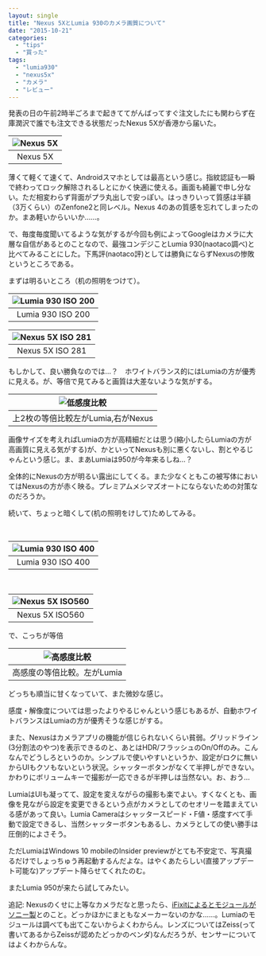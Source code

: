 ```yaml
---
layout: single
title: "Nexus 5XとLumia 930のカメラ画質について"
date: "2015-10-21"
categories: 
  - "tips"
  - "買った"
tags: 
  - "lumia930"
  - "nexus5x"
  - "カメラ"
  - "レビュー"
---
```


発表の日の午前2時半ごろまで起きててがんばってすぐ注文したにも関わらず在庫潤沢で誰でも注文できる状態だったNexus 5Xが香港から届いた。

| ![Nexus 5X](https://blog.naotaco.com/assets/images/posts/2015/10/WP_20151021_20_10_17_Pro__highres-400x300.jpg) |
|:--:|
|  Nexus 5X |

薄くて軽くて速くて、Androidスマホとしては最高という感じ。指紋認証も一瞬で終わってロック解除されるしとにかく快適に使える。画面も綺麗で申し分ない。ただ相変わらず背面がプラ丸出しで安っぽい。はっきりいって質感は半額（3万くらい）のZenfone2と同レベル。Nexus 4のあの質感を忘れてしまったのか。まあ軽いからいいか……。

で、毎度毎度聞いてるような気がするが今回も例によってGoogleはカメラに大層な自信があるとのことなので、最強コンデジことLumia 930(naotaco調べ)と比べてみることにした。下馬評(naotaco評)としては勝負にならずNexusの惨敗というところである。

まずは明るいところ（机の照明をつけて）。

| ![Lumia 930 ISO 200](https://blog.naotaco.com/assets/images/posts/2015/10/WP_20151022_00_02_18_Pro__highres-400x300.jpg) |
|:--:|
|  Lumia 930 ISO 200 |

| ![Nexus 5X ISO 281](https://blog.naotaco.com/assets/images/posts/2015/10/IMG_20151022_000031-400x300.jpg) |
|:--:|
|  Nexus 5X ISO 281 |

もしかして、良い勝負なのでは…？　ホワイトバランス的にはLumiaの方が優秀に見える。が、等倍で見てみると画質は大差ないような気がする。

| ![低感度比較](https://blog.naotaco.com/assets/images/posts/2015/10/lumia-nexus-iso200-400x232.jpg) |
|:--:|
|  上2枚の等倍比較左がLumia,右がNexus |

画像サイズを考えればLumiaの方が高精細だとは思う(縮小したらLumiaの方が高画質に見える気がする)が、かといってNexusも別に悪くないし、割とやるじゃんという感じ。ま、まあLumiaは950が今年来るしね…？

全体的にNexusの方が明るい露出にしてくる。また少なくともこの被写体においてはNexusの方が赤く映る。プレミアムメシマズオートにならないための対策なのだろうか。

続いて、ちょっと暗くして(机の照明をけして)ためしてみる。

 

| ![Lumia 930 ISO 400](https://blog.naotaco.com/assets/images/posts/2015/10/WP_20151022_00_01_21_Pro__highres-400x300.jpg) |
|:--:|
|  Lumia 930 ISO 400 |

 

| ![Nexus 5X ISO560](https://blog.naotaco.com/assets/images/posts/2015/10/IMG_20151022_000045-400x300.jpg) |
|:--:|
|  Nexus 5X ISO560 |

で、こっちが等倍

| ![高感度比較](https://blog.naotaco.com/assets/images/posts/2015/10/lumia-nexus-iso800-400x233.jpg) |
|:--:|
|  高感度の等倍比較。左がLumia |

どっちも順当に甘くなっていて、また微妙な感じ。

感度・解像度については思ったよりやるじゃんという感じもあるが、自動ホワイトバランスはLumiaの方が優秀そうな感じがする。

また、Nexusはカメラアプリの機能が信じられないくらい貧弱。グリッドライン(3分割法のやつ)を表示できるのと、あとはHDR/フラッシュのOn/Offのみ。こんなんでどうしろというのか。シンプルで使いやすいというか、設定がロクに無いからUIもクソもないという状況。シャッターボタンがなくて半押しができない。かわりにボリュームキーで撮影が一応できるが半押しは当然ない。お、おう…

LumiaはUIも凝ってて、設定を変えながらの撮影も楽でよい。すくなくとも、画像を見ながら設定を変更できるという点がカメラとしてのセオリーを踏まえている感があって良い。Lumia Cameraはシャッタースピード・F値・感度すべて手動で設定できるし、当然シャッターボタンもあるし、カメラとしての使い勝手は圧倒的によさそう。

ただLumiaはWindows 10 mobileのInsider previewがとても不安定で、写真撮るだけでしょっちゅう再起動するんだよな。はやくあたらしい(直接アップデート可能な)アップデート降らせてくれたのむ。

またLumia 950が来たら試してみたい。

追記: Nexusのくせに上等なカメラだなと思ったら、[iFixitによるとモジュールがソニー製](http://www.itmedia.co.jp/news/articles/1510/24/news021.html)とのこと。どっかほかにまともなメーカーないのかな……。Lumiaのモジュールは調べても出てこないからよくわからん。レンズについてはZeiss(って書いてあるからZeissが認めたどっかのベンダ)なんだろうが、センサーについてはよくわからんな。
